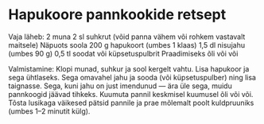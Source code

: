 # Hapukoore pannkookide retsept

Vaja läheb:
2 muna
2 sl suhkrut (võid panna vähem või rohkem vastavalt maitsele)
Näpuots soola
200 g hapukoort (umbes 1 klaas)
1,5 dl nisujahu (umbes 90 g)
0,5 tl soodat või küpsetuspulbrit
Praadimiseks õli või või

Valmistamine:
Klopi munad, suhkur ja sool kergelt vahtu.
Lisa hapukoor ja sega ühtlaseks.
Sega omavahel jahu ja sooda (või küpsetuspulber) ning lisa taignasse.
Sega, kuni jahu on just imendunud — ära üle sega, muidu pannkoogid jäävad tihkeks.
Kuumuta pannil keskmisel kuumusel õli või või.
Tõsta lusikaga väikesed pätsid pannile ja prae mõlemalt poolt kuldpruuniks (umbes 1–2 minutit külg).
